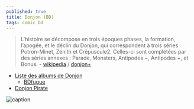 ```yaml
---
published: true
title: Donjon (BD)
tags: comic bd
---
```

> L'histoire se décompose en trois époques phases, la formation, l’apogée, et le déclin du Donjon, qui correspondent à trois séries Potron-Minet, Zénith et Crépuscule2. Celles-ci sont complétées par des séries annexes : Parade, Monsters, Antipodes −, Antipodes +, et Bonus. - [wikipedia](https://fr.wikipedia.org/wiki/Donjon_(bande_dessin%C3%A9e)) / [donjon+](https://twitter.com/donjonplus/)

- [Liste des albums de Donjon](https://fr.wikipedia.org/wiki/Liste_des_albums_de_Donjon)
	- [BDfugue](https://www.bdfugue.com/serie/donjon)
- [Donjon Pirate](http://donjonpirate.canalblog.com/)

![caption](https://pbs.twimg.com/media/EtY27QzVgAA8eqL?format=jpg&name=medium)
